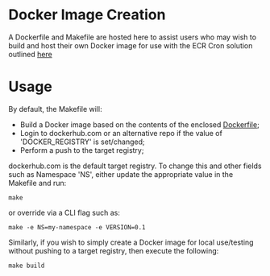 # Docker Image Creation 

A Dockerfile and Makefile are hosted here to assist users who may wish to build and host their own Docker image for use with the ECR Cron solution outlined [here](../ecr-cron.md)

# Usage
By default, the Makefile will:

* Build a Docker image based on the contents of the enclosed [Dockerfile](Dockerfile);
* Login to dockerhub.com or an alternative repo if the value of 'DOCKER_REGISTRY' is set/changed;
* Perform a push to the target registry;



dockerhub.com is the default target registry. To change this and other fields such as Namespace 'NS', either update the appropriate value in the Makefile and run:
```
make
```

or override via a CLI flag such as: 

```
make -e NS=my-namespace -e VERSION=0.1
```

Similarly, if you wish to simply create a Docker image for local use/testing without pushing to a target registry, then execute the following:

```
make build
```